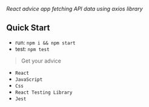 *React advice app  fetching API data using axios library*

## Quick Start

- run: ```npm i && npm start```
- test: ```npm test```

> Get your advice

- `React`
- `JavaScript`
- `Css`
- `React Testing Library`
- `Jest`

